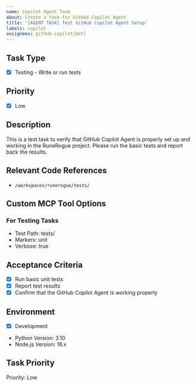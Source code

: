 ```yaml
---
name: Copilot Agent Task
about: Create a task for GitHub Copilot Agent
title: '[AGENT TASK] Test GitHub Copilot Agent Setup'
labels: copilot
assignees: github-copilot[bot]
---
```


## Task Type

- [x] Testing - Write or run tests

## Priority

- [x] Low

## Description

This is a test task to verify that GitHub Copilot Agent is properly set up and working in the RuneRogue project. Please run the basic tests and report back the results.

## Relevant Code References

- `/workspaces/runerogue/tests/`

## Custom MCP Tool Options

### For Testing Tasks

- Test Path: tests/
- Markers: unit
- Verbose: true

## Acceptance Criteria

- [x] Run basic unit tests
- [x] Report test results
- [x] Confirm that the GitHub Copilot Agent is working properly

## Environment

- [x] Development
- Python Version: 3.10
- Node.js Version: 16.x

## Task Priority

Priority: Low
